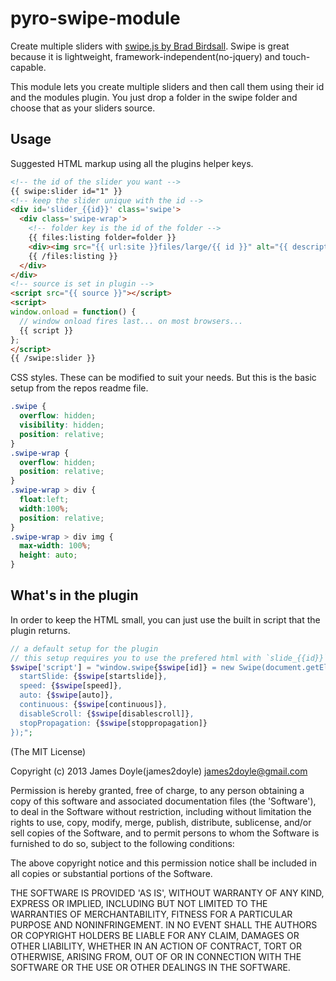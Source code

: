 pyro-swipe-module
=================

Create multiple sliders with [swipe.js by Brad Birdsall](https://github.com/bradbirdsall/Swipe). Swipe is great because it is lightweight, framework-independent(no-jquery) and touch-capable.

This module lets you create multiple sliders and then call them using their id and the modules plugin. You just drop a folder in the swipe folder and choose that as your sliders source.

Usage
------

Suggested HTML markup using all the plugins helper keys.

```html
<!-- the id of the slider you want -->
{{ swipe:slider id="1" }}
<!-- keep the slider unique with the id -->
<div id='slider_{{id}}' class='swipe'>
  <div class='swipe-wrap'>
    <!-- folder key is the id of the folder -->
    {{ files:listing folder=folder }}
    <div><img src="{{ url:site }}files/large/{{ id }}" alt="{{ description }}"/></div>
    {{ /files:listing }}
  </div>
</div>
<!-- source is set in plugin -->
<script src="{{ source }}"></script>
<script>
window.onload = function() {
  // window onload fires last... on most browsers...
  {{ script }}
};
</script>
{{ /swipe:slider }}
```

CSS styles. These can be modified to suit your needs. But this is the basic setup from the repos readme file.

```css
.swipe {
  overflow: hidden;
  visibility: hidden;
  position: relative;
}
.swipe-wrap {
  overflow: hidden;
  position: relative;
}
.swipe-wrap > div {
  float:left;
  width:100%;
  position: relative;
}
.swipe-wrap > div img {
  max-width: 100%;
  height: auto;
}
```

What's in the plugin
---------------------

In order to keep the HTML small, you can just use the built in script that the plugin returns.

```php
// a default setup for the plugin
// this setup requires you to use the prefered html with `slide_{{id}}` set correctly
$swipe['script'] = "window.swipe{$swipe[id]} = new Swipe(document.getElementById('slider_{$swipe[id]}'), {
  startSlide: {$swipe[startslide]},
  speed: {$swipe[speed]},
  auto: {$swipe[auto]},
  continuous: {$swipe[continuous]},
  disableScroll: {$swipe[disablescroll]},
  stopPropagation: {$swipe[stoppropagation]}
});";
```

(The MIT License)

Copyright (c) 2013 James Doyle(james2doyle) james2doyle@gmail.com

Permission is hereby granted, free of charge, to any person obtaining
a copy of this software and associated documentation files (the
'Software'), to deal in the Software without restriction, including
without limitation the rights to use, copy, modify, merge, publish,
distribute, sublicense, and/or sell copies of the Software, and to
permit persons to whom the Software is furnished to do so, subject to
the following conditions:

The above copyright notice and this permission notice shall be
included in all copies or substantial portions of the Software.

THE SOFTWARE IS PROVIDED 'AS IS', WITHOUT WARRANTY OF ANY KIND,
EXPRESS OR IMPLIED, INCLUDING BUT NOT LIMITED TO THE WARRANTIES OF
MERCHANTABILITY, FITNESS FOR A PARTICULAR PURPOSE AND NONINFRINGEMENT.
IN NO EVENT SHALL THE AUTHORS OR COPYRIGHT HOLDERS BE LIABLE FOR ANY
CLAIM, DAMAGES OR OTHER LIABILITY, WHETHER IN AN ACTION OF CONTRACT,
TORT OR OTHERWISE, ARISING FROM, OUT OF OR IN CONNECTION WITH THE
SOFTWARE OR THE USE OR OTHER DEALINGS IN THE SOFTWARE.